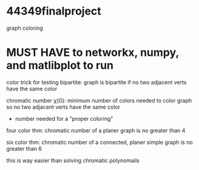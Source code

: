 # 44349finalproject
graph coloring

# MUST HAVE to networkx, numpy, and matlibplot to run

color trick for testing bipartite: graph is bipartite if no two adjacent verts have the same color

chromatic number χ(G): minimum number of colors needed to color graph so no two adjacent verts have the same color
- number needed for a "proper coloring"

four color thm: chromatic number of a planer graph is no greater than 4

six color thm: chromatic number of a connected, planer simple graph is no greater than 6

this is way easier than solving chromatic polynomails